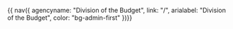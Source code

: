 {{ nav({ 
    agencyname: "Division of the Budget",
    link: "/",
    arialabel: "Division of the Budget",
    color: "bg-admin-first"
      })}}